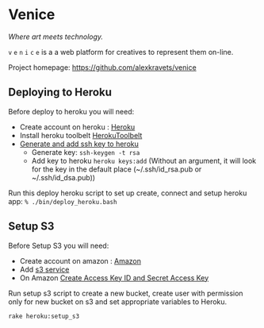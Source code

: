 # Venice

*Where art meets technology.*

`v` `e` `n` `i` `c` `e` is a a web platform for creatives to represent them on-line.

Project homepage: https://github.com/alexkravets/venice

## Deploying to Heroku

Before deploy to heroku you will need:

- Create account on heroku : [Heroku](https://heroku.com)
- Install heroku toolbelt [HerokuToolbelt](https://toolbelt.heroku.com/)
- [Generate and add ssh key to heroku](https://devcenter.heroku.com/articles/keys)
    - Generate key: `ssh-keygen -t rsa`
    - Add key to heroku `heroku keys:add` (Without an argument, it will look for the key in the default place (~/.ssh/id_rsa.pub or ~/.ssh/id_dsa.pub))


Run this deploy heroku script to set up create, connect and setup heroku app:
`% ./bin/deploy_heroku.bash`


## Setup S3

Before Setup S3 you will need:

- Create account on amazon : [Amazon](http://aws.amazon.com/)
- Add [s3 service](http://console.aws.amazon.com/console/home)
- On Amazon [Create Access Key ID and Secret Access Key](http://docs.aws.amazon.com/AWSSimpleQueueService/latest/SQSGettingStartedGuide/AWSCredentials.html)

Run setup s3 script to create a new bucket, create user with permission only for new bucket on s3 and set appropriate variables to Heroku.

`rake heroku:setup_s3`
